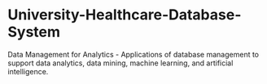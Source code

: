 # University-Healthcare-Database-System
Data Management for Analytics - Applications of database management to support data analytics, data mining, machine learning, and artificial intelligence.
